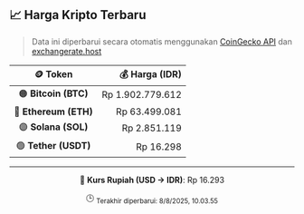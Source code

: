 

<!-- HARGA_KRIPTO -->
## 📈 Harga Kripto Terbaru

> Data ini diperbarui secara otomatis menggunakan [CoinGecko API](https://www.coingecko.com/) dan [exchangerate.host](https://exchangerate.host/)

<div align="center">

| 🪙 Token | 💰 Harga (IDR) |
|:------:|---------------:|
| 🟠 **Bitcoin (BTC)**   | Rp 1.902.779.612 |
| 🔵 **Ethereum (ETH)**  | Rp 63.499.081 |
| 🟣 **Solana (SOL)**    | Rp 2.851.119 |
| 🟢 **Tether (USDT)**   | Rp 16.298 |

---

💱 **Kurs Rupiah (USD → IDR)**: Rp 16.293

🕒 <sub>Terakhir diperbarui: 8/8/2025, 10.03.55</sub>

</div>
<!-- /HARGA_KRIPTO -->